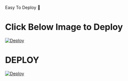 Easy To Deploy 🤗

# Click Below Image to Deploy
[![Deploy](https://telegra.ph/file/9d337b3414bbf8e39ba79.jpg)](https://heroku.com/deploy?template=https://github.com/chamoddeshanbot/chamodsongsbot.git)
# DEPLOY
[![Deploy](https://www.herokucdn.com/deploy/button.svg)](https://heroku.com/deploy?template=https://github.com/chamoddeshanbot/chamodsongsbot.git)



